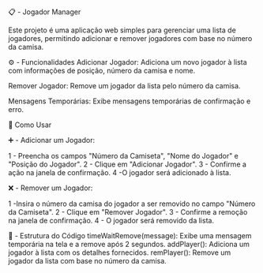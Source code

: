 📋 - Jogador Manager

Este projeto é uma aplicação web simples para gerenciar uma lista de jogadores, permitindo adicionar e remover jogadores com base no número da camisa.

⚙️ - Funcionalidades
Adicionar Jogador: Adiciona um novo jogador à lista com informações de posição, número da camisa e nome.

Remover Jogador: Remove um jogador da lista pelo número da camisa.

Mensagens Temporárias: Exibe mensagens temporárias de confirmação e erro.

📙 Como Usar

➕ - Adicionar um Jogador:

1 - Preencha os campos "Número da Camiseta", "Nome do Jogador" e "Posição do Jogador".
2 - Clique em "Adicionar Jogador".
3 - Confirme a ação na janela de confirmação.
4 -O jogador será adicionado à lista.

❌ - Remover um Jogador:

1 -Insira o número da camisa do jogador a ser removido no campo "Número da Camiseta".
2 - Clique em "Remover Jogador".
3 - Confirme a remoção na janela de confirmação.
4 - O jogador será removido da lista.

📄 - Estrutura do Código
timeWaitRemove(message): Exibe uma mensagem temporária na tela e a remove após 2 segundos.
addPlayer(): Adiciona um jogador à lista com os detalhes fornecidos.
remPlayer(): Remove um jogador da lista com base no número da camisa.
